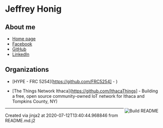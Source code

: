 # Jeffrey Honig

## About me

* [Home page](https://jch.honig.net/)
* [Facebook](https://www.facebook.com/jchonig)
* [GitHub](https://github.com/jchonig)
* [LinkedIn](https://www.linkedin.com/in/jchonig/)


## Organizations
  
* [HYPE - FRC 5254](https://github.com/FRC5254] - )
  
* [The Things Network Ithaca](https://github.com/IthacaThings] - Building a free, open source community-owned IoT network for Ithaca and Tompkins County, NY)
  


<a href="https://github.com/jchonig/jchonig/actions"><img src="https://github.com/jchonig/jchonig/workflows/Build%20README/badge.svg" align="right" alt="Build README"></a>

---

Created via jinja2 at 2020-07-12T13:40:44.968846 from README.md.j2